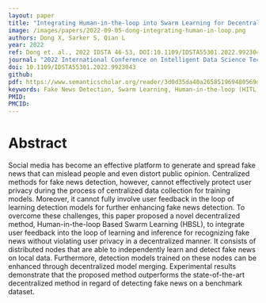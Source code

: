```yaml
---
layout: paper
title: "Integrating Human-in-the-loop into Swarm Learning for Decentralized Fake News Detection"
image: /images/papers/2022-09-05-dong-integrating-human-in-loop.png
authors: Dong X, Sarker S, Qian L
year: 2022
ref: Dong et. al., 2022 IDSTA 46-53, DOI:10.1109/IDSTA55301.2022.9923043
journal: "2022 International Conference on Intelligent Data Science Technologies and Applications (IDSTA)"
doi: 10.1109/IDSTA55301.2022.9923043
github:
pdf: https://www.semanticscholar.org/reader/3d0d35da40a265851969480569d7b06cdb412cb8
keywords: Fake News Detection, Swarm Learning, Human-in-the-loop (HITL), Social Media
PMID: 
PMCID: 
---
```


# Abstract

Social media has become an effective platform to generate and spread fake news that can mislead people and even distort public opinion. Centralized methods for fake news detection, however, cannot effectively protect user privacy during the process of centralized data collection for training models. Moreover, it cannot fully involve user feedback in the loop of learning detection models for further enhancing fake news detection. To overcome these challenges, this paper proposed a novel decentralized method, Human-in-the-loop Based Swarm Learning (HBSL), to integrate user feedback into the loop of learning and inference for recognizing fake news without violating user privacy in a decentralized manner. It consists of distributed nodes that are able to independently learn and detect fake news on local data. Furthermore, detection models trained on these nodes can be enhanced through decentralized model merging. Experimental results demonstrate that the proposed method outperforms the state-of-the-art decentralized method in regard of detecting fake news on a benchmark dataset.
